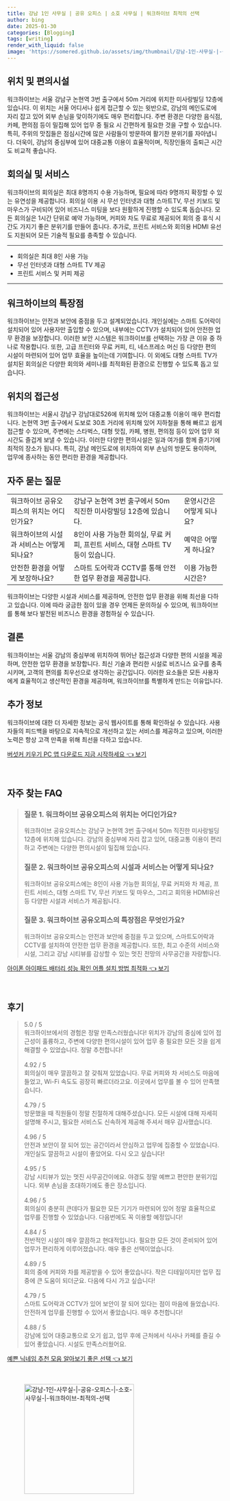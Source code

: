```yaml
---
title: 강남 1인 사무실 | 공유 오피스 | 소호 사무실 | 워크하이브 최적의 선택
author: bing
date: 2025-01-30
categories: [Blogging]
tags: [writing]
render_with_liquid: false
image: 'https://somered.github.io/assets/img/thumbnail/강남-1인-사무실-|-공유-오피스-|-소호-사무실-|-워크하이브-최적의-선택.webp'
---
```



<h2 id='위치_및_편의시설'>위치 및 편의시설</h2>

<p>워크하이브는 서울 강남구 논현역 3번 출구에서 50m 거리에 위치한 미사랑빌딩 12층에 있습니다. 이 위치는 서울 어디서나 쉽게 접근할 수 있는 윗반으로, 강남의 메인도로에 자리 잡고 있어 외부 손님을 맞이하기에도 매우 편리합니다. 주변 환경은 다양한 음식점, 카페, 편의점 등이 밀집해 있어 업무 중 필요 시 간편하게 필요한 것을 구할 수 있습니다. 특히, 주위의 맛집들은 점심시간에 많은 사람들이 방문하여 활기찬 분위기를 자아냅니다. 더욱이, 강남의 중심부에 있어 대중교통 이용이 효율적이며, 직장인들의 출퇴근 시간도 비교적 좋습니다.</p>

<h2 id='회의실_및_서비스'>회의실 및 서비스</h2>

<p>워크하이브의 회의실은 최대 8명까지 수용 가능하며, 필요에 따라 9명까지 확장할 수 있는 유연성을 제공합니다. 회의실 이용 시 무선 인터넷과 대형 스마트TV, 무선 키보드 및 마우스가 구비되어 있어 비즈니스 미팅을 보다 원활하게 진행할 수 있도록 돕습니다. 모든 회의실은 1시간 단위로 예약 가능하며, 커피와 차도 무료로 제공되어 회의 중 휴식 시간도 가지기 좋은 분위기를 만들어 줍니다. 추가로, 프린트 서비스와 회의용 HDMI 유선도 지원되어 모든 기술적 필요를 충족할 수 있습니다.</p>

<hr />

<ul>
    <li>회의실은 최대 8인 사용 가능</li>
    <li>무선 인터넷과 대형 스마트 TV 제공</li>
    <li>프린트 서비스 및 커피 제공</li>
</ul>

<hr />

<h2 id='워크하이브의_특장점'>워크하이브의 특장점</h2>

<p>워크하이브는 안전과 보안에 중점을 두고 설계되었습니다. 개인실에는 스마트 도어락이 설치되어 있어 사용자만 출입할 수 있으며, 내부에는 CCTV가 설치되어 있어 안전한 업무 환경을 보장합니다. 이러한 보안 시스템은 워크하이브를 선택하는 가장 큰 이유 중 하나로 작용합니다. 또한, 고급 프린터와 무료 커피, 티, 네스프레소 머신 등 다양한 편의 시설이 마련되어 있어 업무 효율을 높이는데 기여합니다. 이 외에도 대형 스마트 TV가 설치된 회의실은 다양한 회의와 세미나를 최적화된 환경으로 진행할 수 있도록 돕고 있습니다.</p>

<h2 id='위치의_접근성'>위치의 접근성</h2>

<p>워크하이브는 서울시 강남구 강남대로526에 위치해 있어 대중교통 이용이 매우 편리합니다. 논현역 3번 출구에서 도보로 30초 거리에 위치해 있어 지하철을 통해 빠르고 쉽게 접근할 수 있으며, 주변에는 스타벅스, 대형 맛집, 카페, 병원, 편의점 등이 있어 업무 외 시간도 즐겁게 보낼 수 있습니다. 이러한 다양한 편의시설은 일과 여가를 함께 즐기기에 최적의 장소가 됩니다. 특히, 강남 메인도로에 위치하여 외부 손님의 방문도 용이하며, 업무에 종사하는 동안 편리한 환경을 제공합니다.</p>

<h2 id='자주_묻는_질문'>자주 묻는 질문</h2>

<table>
    <tr>
        <td>워크하이브 공유오피스의 위치는 어디인가요?</td>
        <td>강남구 논현역 3번 출구에서 50m 직진한 미사랑빌딩 12층에 있습니다.</td>
        <td>운영시간은 어떻게 되나요?</td>
    </tr>
    <tr>
        <td>워크하이브의 시설과 서비스는 어떻게 되나요?</td>
        <td>8인이 사용 가능한 회의실, 무료 커피, 프린트 서비스, 대형 스마트 TV 등이 있습니다.</td>
        <td>예약은 어떻게 하나요?</td>
    </tr>
    <tr>
        <td>안전한 환경을 어떻게 보장하나요?</td>
        <td>스마트 도어락과 CCTV를 통해 안전한 업무 환경을 제공합니다.</td>
        <td>이용 가능한 시간은?</td>
    </tr>
</table>

<p>워크하이브는 다양한 시설과 서비스를 제공하며, 안전한 업무 환경을 위해 최선을 다하고 있습니다. 이에 따라 궁금한 점이 있을 경우 언제든 문의하실 수 있으며, 워크하이브를 통해 보다 발전된 비즈니스 환경을 경험하실 수 있습니다.</p>

<h2 id='결론'>결론</h2>

<p>워크하이브는 서울 강남의 중심부에 위치하여 뛰어난 접근성과 다양한 편의 시설을 제공하며, 안전한 업무 환경을 보장합니다. 최신 기술과 편리한 시설로 비즈니스 요구를 충족시키며, 고객의 편의를 최우선으로 생각하는 공간입니다. 이러한 요소들은 모든 사용자에게 효율적이고 생산적인 환경을 제공하며, 워크하이브를 특별하게 만드는 이유입니다.</p>

<h2 id='추가_정보'>추가 정보</h2>

<p>워크하이브에 대한 더 자세한 정보는 공식 웹사이트를 통해 확인하실 수 있습니다. 사용자들의 피드백을 바탕으로 지속적으로 개선하고 있는 서비스를 제공하고 있으며, 이러한 노력은 항상 고객 만족을 위해 최선을 다하고 있습니다.</p>


<p><a class="click-button" title="버섯커 키우기 PC 앱 다운로드 지금 시작하세요" href="https://somered.github.io/posts/%EB%B2%84%EC%84%AF%EC%BB%A4-%ED%82%A4%EC%9A%B0%EA%B8%B0-PC-%EC%95%B1-%EB%8B%A4%EC%9A%B4%EB%A1%9C%EB%93%9C-%EC%A7%80%EA%B8%88-%EC%8B%9C%EC%9E%91%ED%95%98%EC%84%B8%EC%9A%94/" rel="dofollow">버섯커 키우기 PC 앱 다운로드 지금 시작하세요 👈 보기</a></p><br>
<h2 id='자주_찾는_FAQ'>자주 찾는 FAQ</h2>
<div itemscope="" itemtype="https://schema.org/FAQPage"> 
<blockquote> 
<div itemscope="" itemprop="mainEntity" itemtype="https://schema.org/Question"> 
<h3 itemprop="name">질문 1. 워크하이브 공유오피스의 위치는 어디인가요?</h3> 
<div itemscope="" itemprop="acceptedAnswer" itemtype="https://schema.org/Answer"> 
<span itemprop="text"> 
<p>워크하이브 공유오피스는 강남구 논현역 3번 출구에서 50m 직진한 미사랑빌딩 12층에 위치해 있습니다. 강남의 중심부에 자리 잡고 있어, 대중교통 이용이 편리하고 주변에는 다양한 편의시설이 밀집해 있습니다.</p> 
</span> 
</div> 
</div> 
<div itemscope="" itemprop="mainEntity" itemtype="https://schema.org/Question"> 
<h3 itemprop="name">질문 2. 워크하이브 공유오피스의 시설과 서비스는 어떻게 되나요?</h3> 
<div itemscope="" itemprop="acceptedAnswer" itemtype="https://schema.org/Answer"> 
<span itemprop="text"> 
<p>워크하이브 공유오피스에는 8인이 사용 가능한 회의실, 무료 커피와 차 제공, 프린트 서비스, 대형 스마트 TV, 무선 키보드 및 마우스, 그리고 회의용 HDMI유선 등 다양한 시설과 서비스가 제공됩니다.</p> 
</span> 
</div> 
</div> 
<div itemscope="" itemprop="mainEntity" itemtype="https://schema.org/Question"> 
<h3 itemprop="name">질문 3. 워크하이브 공유오피스의 특장점은 무엇인가요?</h3> 
<div itemscope="" itemprop="acceptedAnswer" itemtype="https://schema.org/Answer"> 
<span itemprop="text"> 
<p>워크하이브 공유오피스는 안전과 보안에 중점을 두고 있으며, 스마트도어락과 CCTV를 설치하여 안전한 업무 환경을 제공합니다. 또한, 최고 수준의 서비스와 시설, 그리고 강남 시티뷰를 감상할 수 있는 멋진 전망의 사무공간을 자랑합니다.</p> 
</span> 
</div> 
</div> 
</blockquote> 
</div>
<p><a class="click-button" title="아이폰 아이패드 배터리 성능 확인 어플 설치 방법 최적화" href="https://somered.github.io/posts/%EC%95%84%EC%9D%B4%ED%8F%B0-%EC%95%84%EC%9D%B4%ED%8C%A8%EB%93%9C-%EB%B0%B0%ED%84%B0%EB%A6%AC-%EC%84%B1%EB%8A%A5-%ED%99%95%EC%9D%B8-%EC%96%B4%ED%94%8C-%EC%84%A4%EC%B9%98-%EB%B0%A9%EB%B2%95-%EC%B5%9C%EC%A0%81%ED%99%94/" rel="dofollow">아이폰 아이패드 배터리 성능 확인 어플 설치 방법 최적화 👈 보기</a></p><br>
<h2 id='후기'>후기</h2>
<div itemscope itemtype="https://schema.org/Product">
  <blockquote>
  <div itemprop="review" itemscope itemtype="https://schema.org/Review">
      <div itemprop="reviewRating" itemscope itemtype="https://schema.org/Rating"> <span itemprop="ratingValue">5.0</span> / <span itemprop="bestRating">5</span> </div>
      <span itemprop="reviewBody">워크하이브에서의 경험은 정말 만족스러웠습니다! 위치가 강남의 중심에 있어 접근성이 훌륭하고, 주변에 다양한 편의시설이 있어 업무 중 필요한 모든 것을 쉽게 해결할 수 있었습니다. 정말 추천합니다!</span>
  </div>
  <br>
  <div itemprop="review" itemscope itemtype="https://schema.org/Review">
      <div itemprop="reviewRating" itemscope itemtype="https://schema.org/Rating"> <span itemprop="ratingValue">4.92</span> / <span itemprop="bestRating">5</span> </div>
      <span itemprop="reviewBody">회의실이 매우 깔끔하고 잘 갖춰져 있었습니다. 무료 커피와 차 서비스도 마음에 들었고, Wi-Fi 속도도 굉장히 빠르더라고요. 이곳에서 업무를 볼 수 있어 만족했습니다.</span>
  </div>
  <br>
  <div itemprop="review" itemscope itemtype="https://schema.org/Review">
      <div itemprop="reviewRating" itemscope itemtype="https://schema.org/Rating"> <span itemprop="ratingValue">4.79</span> / <span itemprop="bestRating">5</span> </div>
      <span itemprop="reviewBody">방문했을 때 직원들이 정말 친절하게 대해주셨습니다. 모든 시설에 대해 자세히 설명해 주시고, 필요한 서비스도 신속하게 제공해 주셔서 매우 감사했습니다.</span>
  </div>
  <br>
  <div itemprop="review" itemscope itemtype="https://schema.org/Review">
      <div itemprop="reviewRating" itemscope itemtype="https://schema.org/Rating"> <span itemprop="ratingValue">4.96</span> / <span itemprop="bestRating">5</span> </div>
      <span itemprop="reviewBody">안전과 보안이 잘 되어 있는 공간이라서 안심하고 업무에 집중할 수 있었습니다. 개인실도 깔끔하고 시설이 좋았어요. 다시 오고 싶습니다!</span>
  </div>
  <br>
  <div itemprop="review" itemscope itemtype="https://schema.org/Review">
      <div itemprop="reviewRating" itemscope itemtype="https://schema.org/Rating"> <span itemprop="ratingValue">4.95</span> / <span itemprop="bestRating">5</span> </div>
      <span itemprop="reviewBody">강남 시티뷰가 있는 멋진 사무공간이에요. 야경도 정말 예쁘고 편안한 분위기입니다. 외부 손님을 초대하기에도 좋은 장소입니다.</span>
  </div>
  <br>
  <div itemprop="review" itemscope itemtype="https://schema.org/Review">
      <div itemprop="reviewRating" itemscope itemtype="https://schema.org/Rating"> <span itemprop="ratingValue">4.96</span> / <span itemprop="bestRating">5</span> </div>
      <span itemprop="reviewBody">회의실이 충분히 큰데다가 필요한 모든 기기가 마련되어 있어 정말 효율적으로 업무를 진행할 수 있었습니다. 다음번에도 꼭 이용할 예정입니다!</span>
  </div>
  <br>
  <div itemprop="review" itemscope itemtype="https://schema.org/Review">
      <div itemprop="reviewRating" itemscope itemtype="https://schema.org/Rating"> <span itemprop="ratingValue">4.84</span> / <span itemprop="bestRating">5</span> </div>
      <span itemprop="reviewBody">전반적인 시설이 매우 깔끔하고 현대적입니다. 필요한 모든 것이 준비되어 있어 업무가 편리하게 이루어졌습니다. 매우 좋은 선택이었습니다.</span>
  </div>
  <br>
  <div itemprop="review" itemscope itemtype="https://schema.org/Review">
      <div itemprop="reviewRating" itemscope itemtype="https://schema.org/Rating"> <span itemprop="ratingValue">4.89</span> / <span itemprop="bestRating">5</span> </div>
      <span itemprop="reviewBody">회의 중에 커피와 차를 제공받을 수 있어 좋았습니다. 작은 디테일이지만 업무 집중에 큰 도움이 되더군요. 다음에 다시 가고 싶습니다!</span>
  </div>
  <br>
  <div itemprop="review" itemscope itemtype="https://schema.org/Review">
      <div itemprop="reviewRating" itemscope itemtype="https://schema.org/Rating"> <span itemprop="ratingValue">4.79</span> / <span itemprop="bestRating">5</span> </div>
      <span itemprop="reviewBody">스마트 도어락과 CCTV가 있어 보안이 잘 되어 있다는 점이 마음에 들었습니다. 안전하게 업무를 진행할 수 있어서 좋았습니다. 매우 추천합니다!</span>
  </div>
  <br>
  <div itemprop="review" itemscope itemtype="https://schema.org/Review">
      <div itemprop="reviewRating" itemscope itemtype="https://schema.org/Rating"> <span itemprop="ratingValue">4.88</span> / <span itemprop="bestRating">5</span> </div>
      <span itemprop="reviewBody">강남에 있어 대중교통으로 오기 쉽고, 업무 후에 근처에서 식사나 카페를 즐길 수 있어 좋았습니다. 시설도 만족스러웠어요.</span>
  </div>
  </blockquote>
</div>
<p><a class="click-button" title="예쁜 닉네임 추천 모음 알아보기 좋은 선택" href="https://somered.github.io/posts/%EC%98%88%EC%81%9C-%EB%8B%89%EB%84%A4%EC%9E%84-%EC%B6%94%EC%B2%9C-%EB%AA%A8%EC%9D%8C-%EC%95%8C%EC%95%84%EB%B3%B4%EA%B8%B0-%EC%A2%8B%EC%9D%80-%EC%84%A0%ED%83%9D/" rel="dofollow">예쁜 닉네임 추천 모음 알아보기 좋은 선택 👈 보기</a></p><br>
<figure class="image"><img src="https://somered.github.io/assets/img/thumbnail/강남-1인-사무실-|-공유-오피스-|-소호-사무실-|-워크하이브-최적의-선택.webp" alt="강남-1인-사무실-|-공유-오피스-|-소호-사무실-|-워크하이브-최적의-선택" width="256" height="256"></figure>